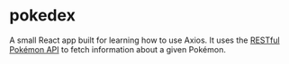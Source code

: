 # pokedex
A small React app built for learning how to use Axios.
It uses the [RESTful Pokémon API](https://pokeapi.co/) to fetch information about a given Pokémon.
